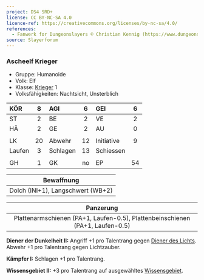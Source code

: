 ```yaml
---
project: DS4 SRD+
license: CC BY-NC-SA 4.0
licence-ref: https://creativecommons.org/licenses/by-nc-sa/4.0/
references: 
  - Fanwerk for Dungeonslayers © Christian Kennig (https://www.dungeonslayers.net/)
source: Slayerforum
---
```


### Ascheelf Krieger

- Gruppe: Humanoide
- Volk: Elf
- Klasse: [Krieger](../../grw/charaktere-klasse-krieger.md) 1
- Volksfähigkeiten: Nachtsicht, Unsterblich

| KÖR    |  8  | AGI      |  6  | GEI        |  6  |
| :----- | :-: | :------- | :-: | :--------- | :-: |
| ST     |  2  | BE       |  2  | VE         |  2  |
| HÄ     |  2  | GE       |  2  | AU         |  0  |
|        |     |          |     |            |     |
| LK     | 20  | Abwehr   | 12  | Initiative |  9  |
| Laufen |  3  | Schlagen | 13  | Schiessen  |     |
|        |     |          |     |            |     |
| GH     |  1  | GK       | no  | EP         | 54  |

|            Bewaffnung             |
| :-------------------------------: |
| Dolch (INI+1), Langschwert (WB+2) |

|                                   Panzerung                                   |
| :---------------------------------------------------------------------------: |
| Plattenarmschienen (PA+1, Laufen-0.5), Plattenbeinschienen (PA+1, Laufen-0.5) |

**Diener der Dunkelheit II:** Angriff +1 pro Talentrang gegen [Diener des Lichts](../../grw/talente/diener-des-lichts.md). Abwehr +1 pro Talentrang gegen Lichtzauber.

**Kämpfer I:** Schlagen +1 pro Talentrang.

**Wissensgebiet II:** +3 pro Talentrang auf ausgewähltes [Wissensgebiet](../../grw/talente/wissensgebiet.md).

